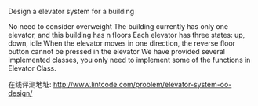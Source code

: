 Design a elevator system for a building

No need to consider overweight
The building currently has only one elevator, and this building has n floors
Each elevator has three states: up, down, idle
When the elevator moves in one direction, the reverse floor button cannot be pressed in the elevator
We have provided several implemented classes, you only need to implement some of the functions in Elevator Class.

在线评测地址: http://www.lintcode.com/problem/elevator-system-oo-design/
